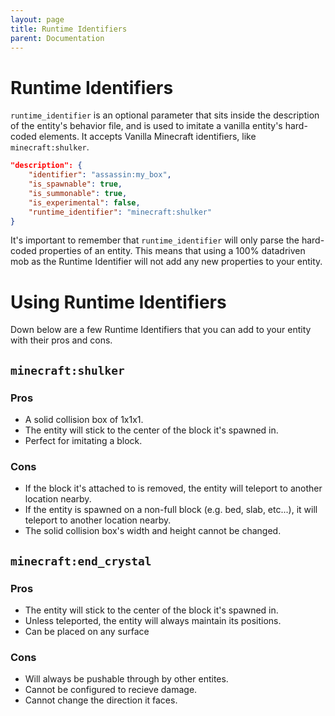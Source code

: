 ```yaml
---
layout: page
title: Runtime Identifiers
parent: Documentation
---
```


# Runtime Identifiers

`runtime_identifier` is an optional parameter that sits inside the description of the entity's behavior file, and is used to imitate a vanilla entity's hard-coded elements.
It accepts Vanilla Minecraft identifiers, like `minecraft:shulker`.

```json
"description": {
    "identifier": "assassin:my_box",
    "is_spawnable": true,
    "is_summonable": true,
    "is_experimental": false,
    "runtime_identifier": "minecraft:shulker"
}
```

It's important to remember that `runtime_identifier` will only parse the hard-coded properties of an entity. This means that using a 100% datadriven mob as the Runtime Identifier will not add any new properties to your entity.

# Using Runtime Identifiers

Down below are a few Runtime Identifiers that you can add to your entity with their pros and cons.

`minecraft:shulker`
---
### Pros
- A solid collision box of 1x1x1.
- The entity will stick to the center of the block it's spawned in.
- Perfect for imitating a block.

### Cons
- If the block it's attached to is removed, the entity will teleport to another location nearby.
- If the entity is spawned on a non-full block (e.g. bed, slab, etc...), it will teleport to another location nearby.
- The solid collision box's width and height cannot be changed.

`minecraft:end_crystal`
---
### Pros
- The entity will stick to the center of the block it's spawned in.
- Unless teleported, the entity will always maintain its positions.
- Can be placed on any surface

### Cons
- Will always be pushable through by other entites.
- Cannot be configured to recieve damage.
- Cannot change the direction it faces.
